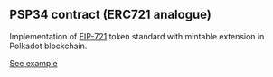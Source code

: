 ## PSP34 contract (ERC721 analogue)

Implementation of [EIP-721](https://eips.ethereum.org/EIPS/eip-721) token standard with mintable extension in Polkadot blockchain.

[See example](https://supercolony-net.github.io/openbrush-contracts/smart-contracts/psp34/extensions/mintable)
